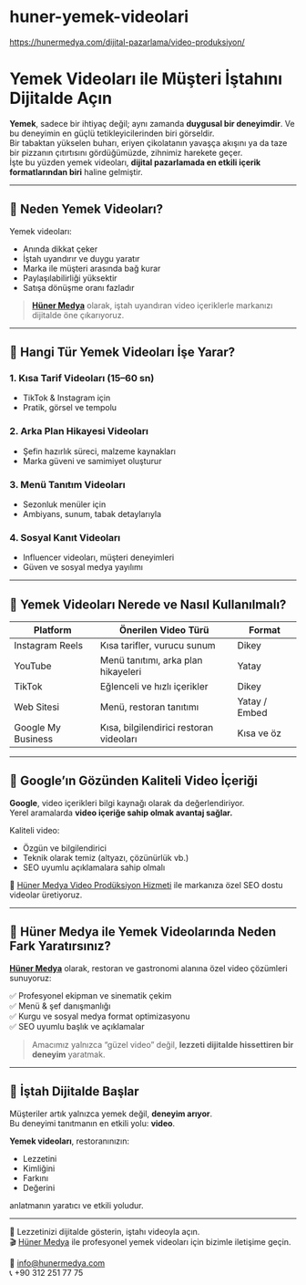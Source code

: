 # huner-yemek-videolari
https://hunermedya.com/dijital-pazarlama/video-produksiyon/


# Yemek Videoları ile Müşteri İştahını Dijitalde Açın

**Yemek**, sadece bir ihtiyaç değil; aynı zamanda **duygusal bir deneyimdir**. Ve bu deneyimin en güçlü tetikleyicilerinden biri görseldir.  
Bir tabaktan yükselen buharı, eriyen çikolatanın yavaşça akışını ya da taze bir pizzanın çıtırtısını gördüğümüzde, zihnimiz harekete geçer.  
İşte bu yüzden yemek videoları, **dijital pazarlamada en etkili içerik formatlarından biri** haline gelmiştir.

---

## 🍝 Neden Yemek Videoları?

Yemek videoları:

- Anında dikkat çeker  
- İştah uyandırır ve duygu yaratır  
- Marka ile müşteri arasında bağ kurar  
- Paylaşılabilirliği yüksektir  
- Satışa dönüşme oranı fazladır  

> **[Hüner Medya](https://hunermedya.com/)** olarak, iştah uyandıran video içeriklerle markanızı dijitalde öne çıkarıyoruz.

---

## 🎥 Hangi Tür Yemek Videoları İşe Yarar?

### 1. Kısa Tarif Videoları (15–60 sn)
- TikTok & Instagram için  
- Pratik, görsel ve tempolu  

### 2. Arka Plan Hikayesi Videoları
- Şefin hazırlık süreci, malzeme kaynakları  
- Marka güveni ve samimiyet oluşturur  

### 3. Menü Tanıtım Videoları
- Sezonluk menüler için  
- Ambiyans, sunum, tabak detaylarıyla  

### 4. Sosyal Kanıt Videoları
- Influencer videoları, müşteri deneyimleri  
- Güven ve sosyal medya yayılımı

---

## 📱 Yemek Videoları Nerede ve Nasıl Kullanılmalı?

| Platform | Önerilen Video Türü | Format |
|----------|----------------------|--------|
| Instagram Reels | Kısa tarifler, vurucu sunum | Dikey |
| YouTube | Menü tanıtımı, arka plan hikayeleri | Yatay |
| TikTok | Eğlenceli ve hızlı içerikler | Dikey |
| Web Sitesi | Menü, restoran tanıtımı | Yatay / Embed |
| Google My Business | Kısa, bilgilendirici restoran videoları | Kısa ve öz |

---

## 🧩 Google’ın Gözünden Kaliteli Video İçeriği

**Google**, video içerikleri bilgi kaynağı olarak da değerlendiriyor.  
Yerel aramalarda **video içeriğe sahip olmak avantaj sağlar.**

Kaliteli video:

- Özgün ve bilgilendirici  
- Teknik olarak temiz (altyazı, çözünürlük vb.)  
- SEO uyumlu açıklamalara sahip olmalı  

🎥 [Hüner Medya Video Prodüksiyon Hizmeti](https://hunermedya.com/dijital-pazarlama/video-produksiyon/) ile markanıza özel SEO dostu videolar üretiyoruz.

---

## 💼 Hüner Medya ile Yemek Videolarında Neden Fark Yaratırsınız?

**[Hüner Medya](https://hunermedya.com/)** olarak, restoran ve gastronomi alanına özel video çözümleri sunuyoruz:

✅ Profesyonel ekipman ve sinematik çekim  
✅ Menü & şef danışmanlığı  
✅ Kurgu ve sosyal medya format optimizasyonu  
✅ SEO uyumlu başlık ve açıklamalar  

> Amacımız yalnızca “güzel video” değil, **lezzeti dijitalde hissettiren bir deneyim** yaratmak.

---

## 🎯 İştah Dijitalde Başlar

Müşteriler artık yalnızca yemek değil, **deneyim arıyor**.  
Bu deneyimi tanıtmanın en etkili yolu: **video**.

**Yemek videoları**, restoranınızın:

- Lezzetini  
- Kimliğini  
- Farkını  
- Değerini  

anlatmanın yaratıcı ve etkili yoludur.

---

📍 Lezzetinizi dijitalde gösterin, iştahı videoyla açın.  
🎬 [Hüner Medya](https://hunermedya.com/) ile profesyonel yemek videoları için bizimle iletişime geçin.

📧 info@hunermedya.com  
📞 +90 312 251 77 75
